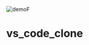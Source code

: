 ![demoF](https://user-images.githubusercontent.com/67092088/132031001-54420192-b791-494b-8c33-7b955f83d706.PNG)
# vs_code_clone
